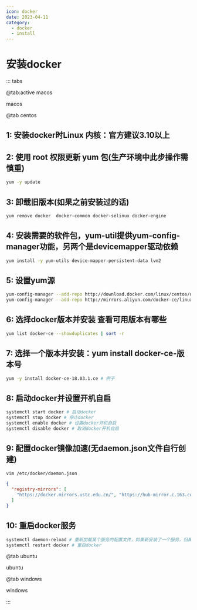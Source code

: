 ```yaml
---
icon: docker
date: 2023-04-11
category:
  - docker
  - install
---
```


# 安装docker

::: tabs

@tab:active macos

macos

@tab centos

## 1: 安装docker时Linux 内核：官方建议3.10以上
## 2: 使用 root 权限更新 yum 包(生产环境中此步操作需慎重)
```bash
yum -y update
```
## 3: 卸载旧版本(如果之前安装过的话)
```bash
yum remove docker  docker-common docker-selinux docker-engine
```
## 4: 安装需要的软件包，yum-util提供yum-config-manager功能，另两个是devicemapper驱动依赖
```bash
yum install -y yum-utils device-mapper-persistent-data lvm2
```
## 5: 设置yum源
```bash
yum-config-manager --add-repo http://download.docker.com/linux/centos/docker-ce.repo # 中央仓库
yum-config-manager --add-repo http://mirrors.aliyun.com/docker-ce/linux/centos/docker-ce.repo # 阿里仓库
```
## 6: 选择docker版本并安装 查看可用版本有哪些
```bash
yum list docker-ce --showduplicates | sort -r
```
## 7: 选择一个版本并安装：yum install docker-ce-版本号
```bash
yum -y install docker-ce-18.03.1.ce # 例子
```
## 8: 启动docker并设置开机自启
```bash
systemctl start docker # 启动docker
systemctl stop docker # 停止docker
systemctl enable docker # 设置docker开机自启
systemctl disable docker # 取消docker开机自启
```
## 9: 配置docker镜像加速(无daemon.json文件自行创建)
```bash
vim /etc/docker/daemon.json
```
```json
{
  "registry-mirrors": [
    "https://docker.mirrors.ustc.edu.cn/", "https://hub-mirror.c.163.com/"
  ]
}
```
## 10: 重启docker服务
```bash
systemctl daemon-reload # 重新加载某个服务的配置文件，如果新安装了一个服务，归属于systemctl管理，要是新服务的服务程序配置文件生效，需重新加载
systemctl restart docker # 重启docker
```

@tab ubuntu

ubuntu

@tab windows

windows

:::
